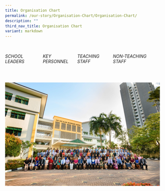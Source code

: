 ```yaml
---
title: Organisation Chart
permalink: /our-story/Organisation-Chart/Organisation-Chart/
description: ""
third_nav_title: Organisation Chart
variant: markdown
---
```

<style>
  .yck-component .yck-nav-bar {
      display: flex;
      justify-content: space-around;
      padding: 1em 0;
      position: relative;
  }
  .yck-component .yck-nav-bar a {
        text-decoration: none;
        color: inherit; /* Inherit text color */
    padding-bottom: 0.5em;
     position: relative;
   }


    .yck-component .yck-nav-bar a::after {
         content: '';
         position: absolute;
         left: 0;
        right: 100%;
         bottom: 0;
         height: 2px;
         background-color:  #4372d6; /* Highlight Color */
         transition: right 0.5s ease-in-out; /* Transition on right for fade in from left */
     }

    .yck-component .yck-nav-bar a:hover::after {
       right: 0;
     }
</style>
<div class="yck-component">
    <nav class="yck-nav-bar">
			  <h6><a href="/our-story/Organisation-Chart/School-Leaders/">SCHOOL LEADERS</a></h6>
<h6><a href="/our-story/Organisation-Chart/Key-Personnel/">KEY PERSONNEL</a></h6>
<h6><a href="/our-story/Organisation-Chart/Teaching-Staff/">TEACHING STAFF</a></h6>
<h6><a href="/our-story/Organisation-Chart/Non-teaching-Staff/">NON-TEACHING STAFF</a></h6>

   </nav>
</div>

![](/images/Our%20Story/Organisation%20Chart/Organisation%20Chart/O1.jpg)